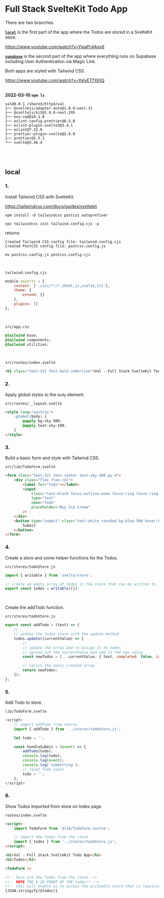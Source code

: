 # Full Stack SvelteKit Todo App

There are two branches.

**<a href="https://github.com/robots4life/val/tree/local">`local`</a>** is the first part of the app where the Todos are stored in a SvelteKit store.

https://www.youtube.com/watch?v=YipaPr4Aex8

**<a href="https://github.com/robots4life/val/tree/supabase">`supabase`</a>** is the second part of the app where everything runs on Supabase including User Authentication via Magic Link.

Both apps are styled with Tailwind CSS.

https://www.youtube.com/watch?v=YqIyET7XKIQ
</br>
</br>

**2022-03-10 `npm ls`**

```shell
val@0.0.1 /shared/httpd/val
├── @sveltejs/adapter-auto@1.0.0-next.31
├── @sveltejs/kit@1.0.0-next.295
├── env-cmd@10.1.0
├── eslint-config-prettier@8.5.0
├── eslint-plugin-svelte3@3.4.1
├── eslint@7.32.0
├── prettier-plugin-svelte@2.6.0
├── prettier@2.5.1
└── svelte@3.46.4
```

</br>
</br>

## local

### 1.

Install Tailwind CSS with SvelteKit.

https://tailwindcss.com/docs/guides/sveltekit

`npm install -D tailwindcss postcss autoprefixer`

`npx tailwindcss init tailwind.config.cjs -p`

returns

```shell
Created Tailwind CSS config file: tailwind.config.cjs
Created PostCSS config file: postcss.config.js
```

`mv postcss.config.js postcss.config.cjs`

</br>

`tailwind.config.cjs`

```js
module.exports = {
	content: ['./src/**/*.{html,js,svelte,ts}'],
	theme: {
		extend: {}
	},
	plugins: []
};
```

</br>

`src/app.css`

```css
@tailwind base;
@tailwind components;
@tailwind utilities;
```

</br>

`src/routes/index.svelte`

```html
<h1 class="text-3xl font-bold underline">Val - Full Stack SvelteKit Todo App</h1>
```

### 2.

Apply global styles to the `body` element.

`src/routes/__layout.svelte`

```html
<style lang="postcss">
	:global(body) {
		@apply bg-sky-900;
		@apply text-sky-100;
	}
</style>
```

### 3.

Build a basic form and style with Tailwind CSS.

`src/lib/TodoForm.svelte`

```html
<form class="text-2xl text-center text-sky-400 py-4">
	<div class="flex flex-col">
		<label for="todo"></label>
		<input
			class="text-black focus:outline-none focus:ring focus:ring-violet-300 rounded-lg p-4"
			type="text"
			name="todo"
			placeholder="Buy Ice Cream"
		/>
	</div>
	<button type="submit" class="text-white rounded bg-blue-500 hover:bg-blue-600 py-4 px-6 my-6">
		Submit
	</button>
</form>
```

### 4.

Create a store and some helper functions for the Todos.

`src/stores/todoStore.js`

```js
import { writable } from 'svelte/store';

// create an empty array of todos in the store that can be written to
export const todos = writable([]);
```

</br>

Create the addTodo function.

`src/stores/todoStore.js`

```js
export const addTodo = (text) => {
	//
	// update the todos store with the update method
	todos.update((currentValue) => {
		//
		// update the array and re-assign it to todos
		// spread out the currentValue and add in the new value
		const newTodos = [...currentValue, { text, completed: false, id: Date.now() }];

		// return the newly created array
		return newTodos;
	});
};
```

### 5.

Add Todo to store.

`lib/TodoForm.svelte`

```js
<script>
	// import addTodo from stores
	import { addTodo } from '../stores/todoStore.js';

	let todo = '';

	const handleSubmit = (event) => {
		addTodo(todo);
		console.log(todo);
		console.log(event);
		console.log('submitting');
		// reset Todo input
		todo = '';
	};
</script>
```

### 6.

Show Todos imported from store on Index page.

`routes/index.svelte`

```html
<script>
	import TodoForm from '$lib/TodoForm.svelte';

	// import the Todos from the store
	import { todos } from '../stores/todoStore.js';
</script>

<h1>Val - Full Stack SvelteKit Todo App</h1>
<h2>Todos</h2>

<TodoForm />

<!-- here are the Todos from the store -->
<!-- NOTE THE $ IN FRONT OF THE todos!! -->
<!-- this will enable us to access the writeable store that is reactive and hence updates its values on defined events -->
{JSON.stringify($todos)}
```
